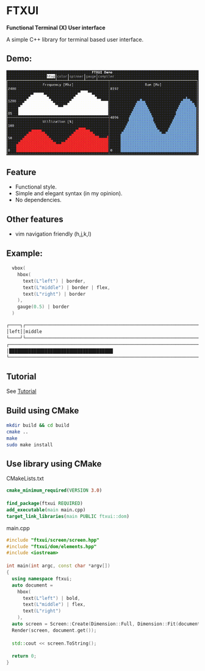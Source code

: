 # FTXUI

**Functional Terminal (X) User interface**

A simple  C++ library for terminal based user interface.

## Demo:
![Demo image](./examples/component/homescreen.gif)

## Feature
 * Functional style.
 * Simple and elegant syntax (in my opinion).
 * No dependencies.

## Other features
 * vim navigation friendly (h,j,k,l)

## Example:
~~~cpp
  vbox(
    hbox(
      text(L"left") | border,
      text(L"middle") | border | flex,
      text(L"right") | border
    ),
    gauge(0.5) | border
  )
~~~

~~~bash
┌────┐┌───────────────────────────────────────────────────────────────┐┌─────┐
│left││middle                                                         ││right│
└────┘└───────────────────────────────────────────────────────────────┘└─────┘
┌────────────────────────────────────────────────────────────────────────────┐
│██████████████████████████████████████                                      │
└────────────────────────────────────────────────────────────────────────────┘
~~~

## Tutorial
See [Tutorial](./tutorial.md)

## Build using CMake
~~~bash
mkdir build && cd build
cmake ..
make
sudo make install
~~~

## Use library using CMake

CMakeLists.txt
~~~cmake
cmake_minimum_required(VERSION 3.0)

find_package(ftxui REQUIRED)
add_executable(main main.cpp)
target_link_libraries(main PUBLIC ftxui::dom)
~~~

main.cpp
~~~cpp
#include "ftxui/screen/screen.hpp"
#include "ftxui/dom/elements.hpp"
#include <iostream>

int main(int argc, const char *argv[])
{
  using namespace ftxui;
  auto document =
    hbox(
      text(L"left") | bold,
      text(L"middle") | flex,
      text(L"right")
    ),
  auto screen = Screen::Create(Dimension::Full, Dimension::Fit(document));
  Render(screen, document.get());

  std::cout << screen.ToString();

  return 0;
}
~~~
